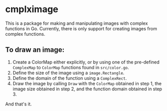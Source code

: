 cmplximage
==========

This is a package for making and manipulating images with complex functions in Go. Currently, there is only support for creating images from complex functions.

To draw an image:
-----------------

1. Create a ColorMap either explicitly, or by using one of the pre-defined `ComplexMap` to `ColorMap` functions found in `src/color.go`.
2. Define the size of the image using a `image.Rectangle`.
3. Define the domain of the function using a `ComplexRect`.
4. Draw the image by calling `Draw` with the `ColorMap` obtained in step 1, the image size obtained in step 2, and the function domain obtained in step 3.

And that's it.

